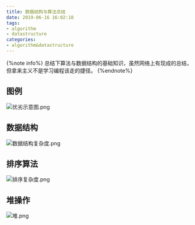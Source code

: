 ```yaml
---
title: 数据结构与算法总结
date: 2019-06-16 16:02:18
tags:
- algorithm
- datastructure
categories:
- algorithm&datastructure
---
```


{%note info%}
总结下算法与数据结构的基础知识，虽然网络上有现成的总结，但拿来主义不是学习编程该走的捷径。
{%endnote%}
<!--more-->

## 图例
![优劣示意图.png](https://i.loli.net/2019/06/16/5d05fac1bcc8e83459.png)

## 数据结构
![数据结构复杂度.png](https://i.loli.net/2019/06/16/5d05fac1e674389225.png)

## 排序算法
![排序复杂度.png](https://i.loli.net/2019/06/16/5d05fac1d4a8f86311.png)

## 堆操作
![堆.png](https://i.loli.net/2019/06/16/5d05fac19111547738.png)
